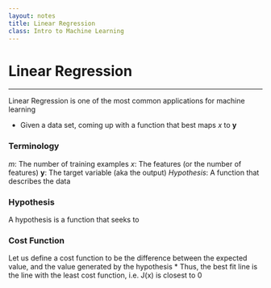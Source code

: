 ```yaml
---
layout: notes
title: Linear Regression
class: Intro to Machine Learning
---
```


# Linear Regression
---

Linear Regression is one of the most common applications for machine learning
* Given a data set, coming up with a function that best maps _x_ to __y__


### Terminology
_m_: The number of training examples
_x_: The features (or the number of features)
__y__: The target variable (aka the output)
_Hypothesis_: A function that describes the data

### Hypothesis
A hypothesis is a function that seeks to 

### Cost Function
Let us define a cost function to be the difference between the expected value, and the value generated by the hypothesis
	* Thus, the best fit line is the line with the least cost function, i.e. J(x) is closest to 0


